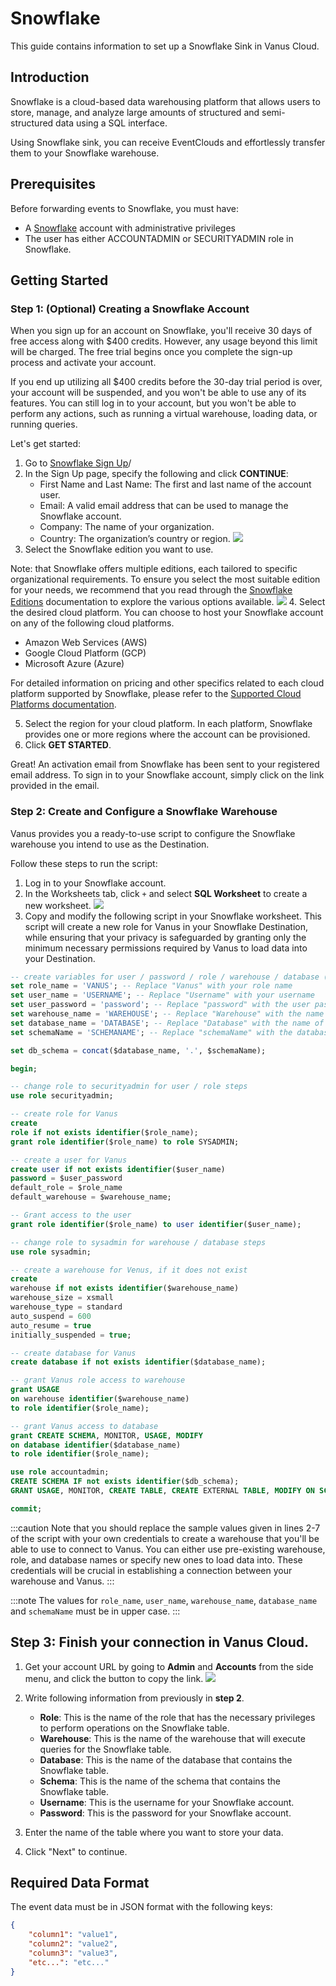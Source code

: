 # Snowflake

This guide contains information to set up a Snowflake Sink in Vanus Cloud.

## Introduction

Snowflake is a cloud-based data warehousing platform that allows users to store, manage, and analyze large amounts of structured and semi-structured data using a SQL interface.

Using Snowflake sink, you can receive EventClouds and effortlessly transfer them to your Snowflake warehouse.

## Prerequisites

Before forwarding events to Snowflake, you must have:

- A [Snowflake](https://www.snowflake.com/) account with administrative privileges
- The user has either ACCOUNTADMIN or SECURITYADMIN role in Snowflake.

## Getting Started

### Step 1: (Optional) Creating a Snowflake Account
When you sign up for an account on Snowflake, you'll receive 30 days of free access along with $400 credits. However, any usage beyond this limit will be charged. The free trial begins once you complete the sign-up process and activate your account.

If you end up utilizing all $400 credits before the 30-day trial period is over, your account will be suspended, and you won't be able to use any of its features. You can still log in to your account, but you won't be able to perform any actions, such as running a virtual warehouse, loading data, or running queries.

Let's get started:

1. Go to [Snowflake Sign Up](https://signup.snowflake.com/)/
2. In the Sign Up page, specify the following and click **CONTINUE**:
   - First Name and Last Name: The first and last name of the account user.
   - Email: A valid email address that can be used to manage the Snowflake account.
   - Company: The name of your organization.
   - Country: The organization’s country or region.
  ![](images/img.png) 
3. Select the Snowflake edition you want to use.


Note: that Snowflake offers multiple editions, each tailored to specific organizational requirements. To ensure you select the most suitable edition for your needs, we recommend that you read through the [Snowflake Editions](https://docs.snowflake.com/en/user-guide/intro-editions.html) documentation to explore the various options available.
![](images/img_1.png)
4. Select the desired cloud platform. You can choose to host your Snowflake account on any of the following cloud platforms.
   - Amazon Web Services (AWS)
   - Google Cloud Platform (GCP)
   - Microsoft Azure (Azure)

For detailed information on pricing and other specifics related to each cloud platform supported by Snowflake, please refer to the [Supported Cloud Platforms documentation](https://docs.snowflake.com/en/user-guide/intro-cloud-platforms.html).

5. Select the region for your cloud platform. In each platform, Snowflake provides one or more regions where the account can be provisioned.
6. Click **GET STARTED**.

Great! An activation email from Snowflake has been sent to your registered email address. To sign in to your Snowflake account, simply click on the link provided in the email.

### Step 2: Create and Configure a Snowflake Warehouse

Vanus provides you a ready-to-use script to configure the Snowflake warehouse you intend to use as the Destination.

Follow these steps to run the script:

1. Log in to your Snowflake account.
2. In the Worksheets tab, click `+` and select **SQL Worksheet** to create a new worksheet.
![](images/img_2.png)
3. Copy and modify the following script in your Snowflake worksheet. This script will create a new role for Vanus in your Snowflake Destination, while ensuring that your privacy is safeguarded by granting only the minimum necessary permissions required by Vanus to load data into your Destination.

```sql
-- create variables for user / password / role / warehouse / database (needs to be uppercase for objects)
set role_name = 'VANUS'; -- Replace "Vanus" with your role name
set user_name = 'USERNAME'; -- Replace "Username" with your username
set user_password = 'password'; -- Replace "password" with the user password
set warehouse_name = 'WAREHOUSE'; -- Replace "Warehouse" with the name of your warehouse
set database_name = 'DATABASE'; -- Replace "Database" with the name of your database
set schemaName = 'SCHEMANAME'; -- Replace "schemaName" with the database schema name

set db_schema = concat($database_name, '.', $schemaName);

begin;

-- change role to securityadmin for user / role steps
use role securityadmin;

-- create role for Vanus
create
role if not exists identifier($role_name);
grant role identifier($role_name) to role SYSADMIN;

-- create a user for Vanus
create user if not exists identifier($user_name)
password = $user_password
default_role = $role_name
default_warehouse = $warehouse_name;

-- Grant access to the user
grant role identifier($role_name) to user identifier($user_name);

-- change role to sysadmin for warehouse / database steps
use role sysadmin;

-- create a warehouse for Venus, if it does not exist
create
warehouse if not exists identifier($warehouse_name)
warehouse_size = xsmall
warehouse_type = standard
auto_suspend = 600
auto_resume = true
initially_suspended = true;

-- create database for Vanus
create database if not exists identifier($database_name);

-- grant Vanus role access to warehouse
grant USAGE
on warehouse identifier($warehouse_name)
to role identifier($role_name);

-- grant Vanus access to database
grant CREATE SCHEMA, MONITOR, USAGE, MODIFY
on database identifier($database_name)
to role identifier($role_name);

use role accountadmin;
CREATE SCHEMA IF not exists identifier($db_schema);
GRANT USAGE, MONITOR, CREATE TABLE, CREATE EXTERNAL TABLE, MODIFY ON SCHEMA identifier($db_schema) TO ROLE identifier($role_name);

commit;
```
:::caution
Note that you should replace the sample values given in lines 2-7 of the script with your own credentials to create a warehouse that you'll be able to use to connect to Vanus. You can either use pre-existing warehouse, role, and database names or specify new ones to load data into. These credentials will be crucial in establishing a connection between your warehouse and Vanus.
:::

:::note
The values for `role_name`, `user_name`, `warehouse_name`, `database_name` and `schemaName` must be in upper case.
:::

Step 3: Finish your connection in Vanus Cloud.
---
1. Get your account URL by going to **Admin** and **Accounts** from the side menu, and click the button to copy the link.
![](images/img_3.png)
2. Write following information from previously in **step 2**.
   - **Role**: This is the name of the role that has the necessary privileges to perform operations on the Snowflake table.
   - **Warehouse**: This is the name of the warehouse that will execute queries for the Snowflake table.
   - **Database**: This is the name of the database that contains the Snowflake table.
   - **Schema**: This is the name of the schema that contains the Snowflake table.
   - **Username**: This is the username for your Snowflake account.
   - **Password**: This is the password for your Snowflake account.

3. Enter the name of the table where you want to store your data.
4. Click "Next" to continue.

## Required Data Format

The event data must be in JSON format with the following keys:

```json
{
    "column1": "value1",
    "column2": "value2",
    "column3": "value3",
    "etc...": "etc..."
}